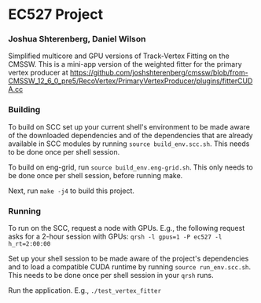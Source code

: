 # EC527 Project

### Joshua Shterenberg, Daniel Wilson

Simplified multicore and GPU versions of Track-Vertex Fitting on the CMSSW. This
is a mini-app version of the weighted fitter for the primary vertex producer
at https://github.com/joshshterenberg/cmssw/blob/from-CMSSW_12_6_0_pre5/RecoVertex/PrimaryVertexProducer/plugins/fitterCUDA.cc

### Building
To build on SCC set up your current shell's environment to be made aware of the
downloaded dependencies and of the dependencies that are already available in
SCC modules by running `source build_env.scc.sh`. This needs to be done once
per shell session.

To build on eng-grid, run `source build_env.eng-grid.sh`. This only needs to be
done once per shell session, before running make.

Next, run `make -j4` to build this project.

### Running
To run on the SCC, request a node with GPUs. E.g., the following request
asks for a 2-hour session with GPUs: `qrsh -l gpus=1 -P ec527 -l h_rt=2:00:00`

Set up your shell session to be made aware of the project's dependencies and
to load a compatible CUDA runtime by running `source run_env.scc.sh`. This needs
to be done once per shell session in your `qrsh` runs.

Run the application. E.g., `./test_vertex_fitter`
